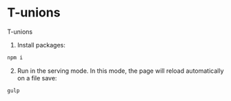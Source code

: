 # T-unions
T-unions
1. Install packages:
```bash
npm i
```

2. Run in the serving mode. In this mode, the page will reload automatically on a file save:
```bash
gulp
```